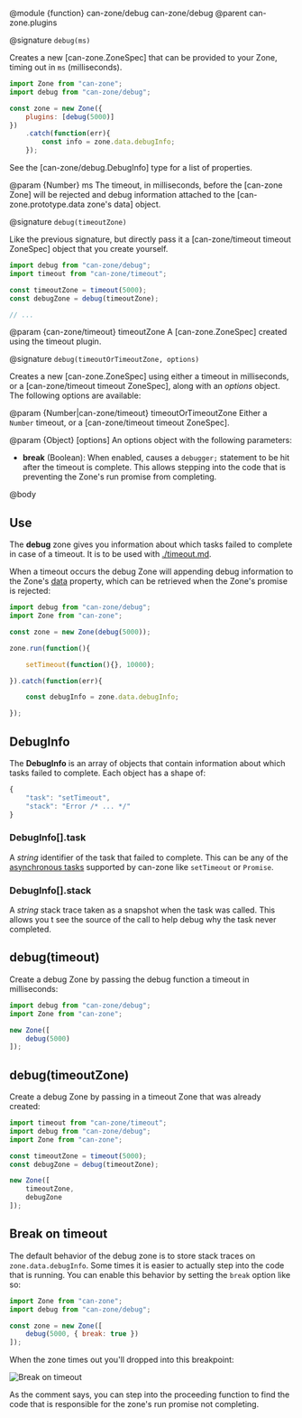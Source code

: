 @module {function} can-zone/debug can-zone/debug
@parent can-zone.plugins

@signature `debug(ms)`

Creates a new [can-zone.ZoneSpec] that can be provided to your Zone, timing out in `ms` (milliseconds).

```js
import Zone from "can-zone";
import debug from "can-zone/debug";

const zone = new Zone({
	plugins: [debug(5000)]
})
	.catch(function(err){
		const info = zone.data.debugInfo;
	});
```

See the [can-zone/debug.DebugInfo] type for a list of properties.

@param {Number} ms The timeout, in milliseconds, before the [can-zone Zone] will be rejected and debug information attached to the [can-zone.prototype.data zone's data] object.

@signature `debug(timeoutZone)`

Like the previous signature, but directly pass it a [can-zone/timeout timeout ZoneSpec] object that you create yourself.

```js
import debug from "can-zone/debug";
import timeout from "can-zone/timeout";

const timeoutZone = timeout(5000);
const debugZone = debug(timeoutZone);

// ...
```

@param {can-zone/timeout} timeoutZone A [can-zone.ZoneSpec] created using the timeout plugin.

@signature `debug(timeoutOrTimeoutZone, options)`

Creates a new [can-zone.ZoneSpec] using either a timeout in milliseconds, or a [can-zone/timeout timeout ZoneSpec], along with an *options* object. The following options are available:

@param {Number|can-zone/timeout} timeoutOrTimeoutZone Either a `Number` timeout, or a [can-zone/timeout timeout ZoneSpec].

@param {Object} [options] An options object with the following parameters:

  * __break__ (Boolean): When enabled, causes a `debugger;` statement to be hit after the timeout is complete. This allows stepping into the code that is preventing the Zone's run promise from completing.

@body

## Use

The **debug** zone gives you information about which tasks failed to complete in case of a timeout. It is to be used with [./timeout.md](can-zone/timeout).

When a timeout occurs the debug Zone will appending debug information to the Zone's [data](https://github.com/canjs/can-zone/blob/master/docs/data.md) property, which can be retrieved when the Zone's promise is rejected:

```js
import debug from "can-zone/debug";
import Zone from "can-zone";

const zone = new Zone(debug(5000));

zone.run(function(){

	setTimeout(function(){}, 10000);

}).catch(function(err){

	const debugInfo = zone.data.debugInfo;

});
```

## DebugInfo

The **DebugInfo** is an array of objects that contain information about which tasks failed to complete. Each object has a shape of:

```js
{
	"task": "setTimeout",
	"stack": "Error /* ... */"
}
```

### DebugInfo[].task

A *string* identifier of the task that failed to complete. This can be any of the [asynchronous tasks](https://github.com/canjs/can-zone#tasks) supported by can-zone like `setTimeout` or `Promise`.

### DebugInfo[].stack

A *string* stack trace taken as a snapshot when the task was called. This allows you t see the source of the call to help debug why the task never completed.

## debug(timeout)

Create a debug Zone by passing the debug function a timeout in milliseconds:

```js
import debug from "can-zone/debug";
import Zone from "can-zone";

new Zone([
	debug(5000)
]);
```

## debug(timeoutZone)

Create a debug Zone by passing in a timeout Zone that was already created:

```js
import timeout from "can-zone/timeout";
import debug from "can-zone/debug";
import Zone from "can-zone";

const timeoutZone = timeout(5000);
const debugZone = debug(timeoutZone);

new Zone([
	timeoutZone,
	debugZone
]);
```

## Break on timeout

The default behavior of the debug zone is to store stack traces on `zone.data.debugInfo`. Some times it is easier to actually step into the code that is running. You can enable this behavior by setting the `break` option like so:

```js
import Zone from "can-zone";
import debug from "can-zone/debug";

const zone = new Zone([
	debug(5000, { break: true })
]);
```

When the zone times out you'll dropped into this breakpoint:

<img alt="Break on timeout" style="max-width:100%;" src="https://user-images.githubusercontent.com/361671/32962443-6eb478d8-cb9a-11e7-9f88-f60ff5712f01.png"/>

As the comment says, you can step into the proceeding function to find the code that is responsible for the zone's run promise not completing.
